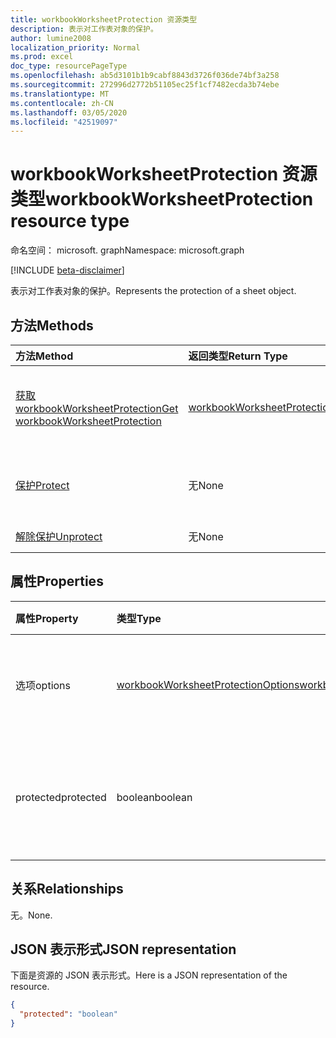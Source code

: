 ```yaml
---
title: workbookWorksheetProtection 资源类型
description: 表示对工作表对象的保护。
author: lumine2008
localization_priority: Normal
ms.prod: excel
doc_type: resourcePageType
ms.openlocfilehash: ab5d3101b1b9cabf8843d3726f036de74bf3a258
ms.sourcegitcommit: 272996d2772b51105ec25f1cf7482ecda3b74ebe
ms.translationtype: MT
ms.contentlocale: zh-CN
ms.lasthandoff: 03/05/2020
ms.locfileid: "42519097"
---
```

# <a name="workbookworksheetprotection-resource-type"></a><span data-ttu-id="4ca95-103">workbookWorksheetProtection 资源类型</span><span class="sxs-lookup"><span data-stu-id="4ca95-103">workbookWorksheetProtection resource type</span></span>

<span data-ttu-id="4ca95-104">命名空间： microsoft. graph</span><span class="sxs-lookup"><span data-stu-id="4ca95-104">Namespace: microsoft.graph</span></span>

[!INCLUDE [beta-disclaimer](../../includes/beta-disclaimer.md)]

<span data-ttu-id="4ca95-105">表示对工作表对象的保护。</span><span class="sxs-lookup"><span data-stu-id="4ca95-105">Represents the protection of a sheet object.</span></span>


## <a name="methods"></a><span data-ttu-id="4ca95-106">方法</span><span class="sxs-lookup"><span data-stu-id="4ca95-106">Methods</span></span>

| <span data-ttu-id="4ca95-107">方法</span><span class="sxs-lookup"><span data-stu-id="4ca95-107">Method</span></span>           | <span data-ttu-id="4ca95-108">返回类型</span><span class="sxs-lookup"><span data-stu-id="4ca95-108">Return Type</span></span>    |<span data-ttu-id="4ca95-109">说明</span><span class="sxs-lookup"><span data-stu-id="4ca95-109">Description</span></span>|
|:---------------|:--------|:----------|
|[<span data-ttu-id="4ca95-110">获取 workbookWorksheetProtection</span><span class="sxs-lookup"><span data-stu-id="4ca95-110">Get workbookWorksheetProtection</span></span>](../api/worksheetprotection-get.md) | [<span data-ttu-id="4ca95-111">workbookWorksheetProtection</span><span class="sxs-lookup"><span data-stu-id="4ca95-111">workbookWorksheetProtection</span></span>](workbookworksheetprotection.md) |<span data-ttu-id="4ca95-112">读取 workbookWorksheetProtection 对象的属性和关系。</span><span class="sxs-lookup"><span data-stu-id="4ca95-112">Read properties and relationships of workbookWorksheetProtection object.</span></span>|
|[<span data-ttu-id="4ca95-113">保护</span><span class="sxs-lookup"><span data-stu-id="4ca95-113">Protect</span></span>](../api/worksheetprotection-protect.md)|<span data-ttu-id="4ca95-114">无</span><span class="sxs-lookup"><span data-stu-id="4ca95-114">None</span></span>|<span data-ttu-id="4ca95-p101">保护工作表。如果工作表处于受保护状态，则会引发它。</span><span class="sxs-lookup"><span data-stu-id="4ca95-p101">Protect a worksheet. It throws if the worksheet has been protected.</span></span>|
|[<span data-ttu-id="4ca95-117">解除保护</span><span class="sxs-lookup"><span data-stu-id="4ca95-117">Unprotect</span></span>](../api/worksheetprotection-unprotect.md)|<span data-ttu-id="4ca95-118">无</span><span class="sxs-lookup"><span data-stu-id="4ca95-118">None</span></span>|<span data-ttu-id="4ca95-119">解除工作表保护</span><span class="sxs-lookup"><span data-stu-id="4ca95-119">Unprotect a worksheet</span></span>|

## <a name="properties"></a><span data-ttu-id="4ca95-120">属性</span><span class="sxs-lookup"><span data-stu-id="4ca95-120">Properties</span></span>
| <span data-ttu-id="4ca95-121">属性</span><span class="sxs-lookup"><span data-stu-id="4ca95-121">Property</span></span>     | <span data-ttu-id="4ca95-122">类型</span><span class="sxs-lookup"><span data-stu-id="4ca95-122">Type</span></span>   |<span data-ttu-id="4ca95-123">说明</span><span class="sxs-lookup"><span data-stu-id="4ca95-123">Description</span></span>|
|:---------------|:--------|:----------|
|<span data-ttu-id="4ca95-124">选项</span><span class="sxs-lookup"><span data-stu-id="4ca95-124">options</span></span>|[<span data-ttu-id="4ca95-125">workbookWorksheetProtectionOptions</span><span class="sxs-lookup"><span data-stu-id="4ca95-125">workbookWorksheetProtectionOptions</span></span>](workbookworksheetprotectionoptions.md)|<span data-ttu-id="4ca95-126">工作表保护选项。</span><span class="sxs-lookup"><span data-stu-id="4ca95-126">Sheet protection options.</span></span> <span data-ttu-id="4ca95-127">只读。</span><span class="sxs-lookup"><span data-stu-id="4ca95-127">Read-only.</span></span>|
|<span data-ttu-id="4ca95-128">protected</span><span class="sxs-lookup"><span data-stu-id="4ca95-128">protected</span></span>|<span data-ttu-id="4ca95-129">boolean</span><span class="sxs-lookup"><span data-stu-id="4ca95-129">boolean</span></span>|<span data-ttu-id="4ca95-p103">表示该工作表是否受保护。只读。</span><span class="sxs-lookup"><span data-stu-id="4ca95-p103">Indicates if the worksheet is protected.  Read-only.</span></span>|

## <a name="relationships"></a><span data-ttu-id="4ca95-132">关系</span><span class="sxs-lookup"><span data-stu-id="4ca95-132">Relationships</span></span>
<span data-ttu-id="4ca95-133">无。</span><span class="sxs-lookup"><span data-stu-id="4ca95-133">None.</span></span>

## <a name="json-representation"></a><span data-ttu-id="4ca95-134">JSON 表示形式</span><span class="sxs-lookup"><span data-stu-id="4ca95-134">JSON representation</span></span>

<span data-ttu-id="4ca95-135">下面是资源的 JSON 表示形式。</span><span class="sxs-lookup"><span data-stu-id="4ca95-135">Here is a JSON representation of the resource.</span></span>

<!-- {
  "blockType": "resource",
  "optionalProperties": [
    "options"
  ],
  "@odata.type": "microsoft.graph.workbookWorksheetProtection"
}-->

```json
{
  "protected": "boolean"
}

```

<!-- uuid: 8fcb5dbc-d5aa-4681-8e31-b001d5168d79
2015-10-25 14:57:30 UTC -->
<!--
{
  "type": "#page.annotation",
  "description": "workbookWorksheetProtection resource",
  "keywords": "",
  "section": "documentation",
  "tocPath": "",
  "suppressions": []
}
-->
